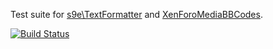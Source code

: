 Test suite for [s9e\TextFormatter](https://github.com/s9e/TextFormatter/) and [XenForoMediaBBCodes](https://github.com/s9e/XenForoMediaBBCodes).

[![Build Status](https://travis-ci.org/s9e/MediaWatch.svg?branch=master)](https://travis-ci.org/s9e/MediaWatch)